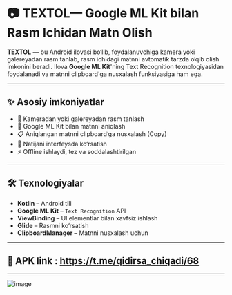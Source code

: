 # 📷 TEXTOL— Google ML Kit bilan Rasm Ichidan Matn Olish

**TEXTOL** — bu Android ilovasi bo‘lib, foydalanuvchiga kamera yoki galereyadan rasm tanlab, rasm ichidagi matnni avtomatik tarzda o‘qib olish imkonini beradi. Ilova **Google ML Kit**'ning Text Recognition texnologiyasidan foydalanadi va matnni clipboard'ga nusxalash funksiyasiga ham ega.

---

## ✨ Asosiy imkoniyatlar

- 📸 Kameradan yoki galereyadan rasm tanlash
- 🧠 Google ML Kit bilan matnni aniqlash
- 📋 Aniqlangan matnni clipboard’ga nusxalash (Copy)
- 📝 Natijani interfeysda ko‘rsatish
- ⚡ Offline ishlaydi, tez va soddalashtirilgan

---

## 🛠 Texnologiyalar

- **Kotlin** – Android tili
- **Google ML Kit** – `Text Recognition` API
- **ViewBinding** – UI elementlar bilan xavfsiz ishlash
- **Glide** – Rasmni ko‘rsatish
- **ClipboardManager** – Matnni nusxalash uchun

---

## 🧱  APK link :  https://t.me/qidirsa_chiqadi/68
----
![image](https://github.com/user-attachments/assets/0070fc46-a99f-4f45-a75f-1e46e1ecf65c)

